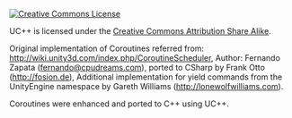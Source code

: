 <a rel="license" href="http://creativecommons.org/licenses/by-sa/3.0/"><img alt="Creative Commons License" style="border-width:0" src="https://i.creativecommons.org/l/by-sa/3.0/88x31.png" /></a>

UC++ is licensed under the [Creative Commons Attribution Share Alike](http://creativecommons.org/licenses/by-sa/3.0/).

Original implementation of Coroutines referred from: http://wiki.unity3d.com/index.php/CoroutineScheduler, Author: Fernando Zapata (fernando@cpudreams.com), ported to CSharp by Frank Otto (http://fosion.de), Additional implementation for yield commands from the UnityEngine namespace by Gareth Williams (http://lonewolfwilliams.com).

Coroutines were enhanced and ported to C++ using UC++.